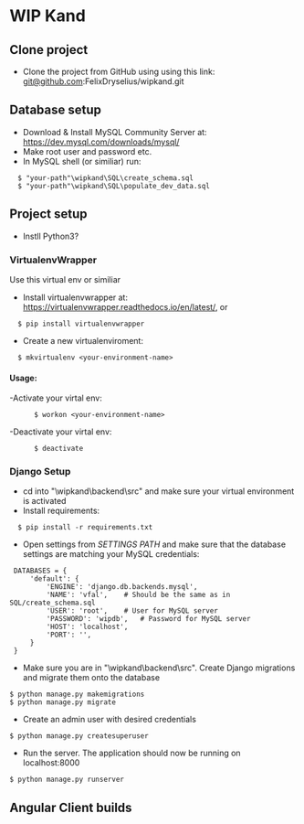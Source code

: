 # WIP Kand

## Clone project
- Clone the project from GitHub using using this link: git@github.com:FelixDryselius/wipkand.git

## Database setup
- Download & Install MySQL Community Server at: https://dev.mysql.com/downloads/mysql/
- Make root user and password etc.
- In MySQL shell (or similiar) run:
```
  $ "your-path"\wipkand\SQL\create_schema.sql
  $ "your-path"\wipkand\SQL\populate_dev_data.sql
```
  

## Project setup
- Instll Python3?

### VirtualenvWrapper
Use this virtual env or similiar
- Install virtualenvwrapper at: https://virtualenvwrapper.readthedocs.io/en/latest/, or
```
  $ pip install virtualenvwrapper
```
- Create a new virtualenviroment:
```
  $ mkvirtualenv <your-environment-name>
```
  
  #### Usage:
  -Activate your virtal env:
```
      $ workon <your-environment-name>
```

  -Deactivate your virtal env:
```
      $ deactivate
```
  
### Django Setup
- cd into "<your-path>\wipkand\backend\src" and make sure your virtual environment is activated
- Install requirements:
```
  $ pip install -r requirements.txt
```
- Open settings from *SETTINGS PATH* and make sure that the database settings are matching your MySQL credentials:
```
 DATABASES = {
     'default': {
         'ENGINE': 'django.db.backends.mysql', 
         'NAME': 'vfal', 	# Should be the same as in SQL/create_schema.sql
         'USER': 'root',	# User for MySQL server
         'PASSWORD': 'wipdb',	# Password for MySQL server
         'HOST': 'localhost',
         'PORT': '',
     }
 }
```
- Make sure you are in "<your-path>\wipkand\backend\src". Create Django migrations and migrate them onto the database
```
$ python manage.py makemigrations
$ python manage.py migrate
```
- Create an admin user with desired credentials
```
$ python manage.py createsuperuser
```
- Run the server. The application should now be running on localhost:8000
```
$ python manage.py runserver
```

## Angular Client builds

